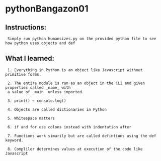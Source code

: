 # pythonBangazon01

## Instructions:

     Simply run python humansizes.py on the provided python file to see how python uses objects and def

## What I learned:

     1. Everything in Python is an object like Javascript without primitive forms.

     2. The entire module is run as an object in the CLI and given properties called _name_ with
     a value of _main_ unless imported.

     3. print() ~ console.log()

     4. Objects are called dictionaries in Python

     5. Whitespace matters

     6. if and for use colons instead with indentation after
     
     7. Functions work simarily but are called defintions using the def keyword.

     8. Compliler determines values at execution of the code like Javascript
